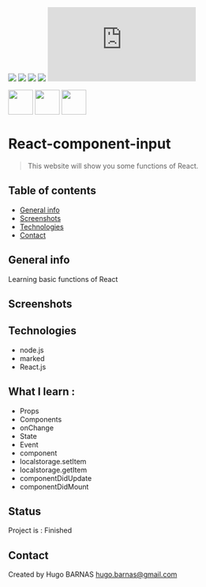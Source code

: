 ![](https://img.shields.io/badge/React-lightgrey?logo=React&color=blue)
![](https://img.shields.io/badge/JavaScript-inactive?logo=JavaScript)
![](https://img.shields.io/badge/Node.js-inactive?logo=Node.js&color=brightgreen)
![](https://img.shields.io/badge/Bootstrap-blueviolet?logo=Bootstrap&color=blueviolet)
![](https://img.shields.io/badge/Vue.js?logo=Vue.js&color=green)

<p>
<img src="https://user-images.githubusercontent.com/57058997/96036427-ba4c1980-0e64-11eb-9dd3-6845dd430fc0.png" height="50">
<img src="https://user-images.githubusercontent.com/57058997/96035390-44937e00-0e63-11eb-98ea-7cd329ae927f.png" height="50">
<img src="https://user-images.githubusercontent.com/57058997/96336863-be558280-1082-11eb-8185-eb57e01ab43b.png" height="50">
</p>



# React-component-input

> This website will show you some functions of React.

## Table of contents
* [General info](#general-info)
* [Screenshots](#screenshots)
* [Technologies](#technologies)
* [Contact](#contact)

## General info
Learning basic functions of React

## Screenshots



## Technologies
* node.js
* marked
* React.js






## What I learn : 
<ul>
 <li>Props
 <li>Components
 <li>onChange
 <li>State
 <li>Event
 <li>component
 <li>localstorage.setItem
 <li>localstorage.getItem
 <li>componentDidUpdate
 <li> componentDidMount
</ul>
 
 
## Status
Project is : Finished


## Contact
Created by Hugo BARNAS
hugo.barnas@gmail.com
